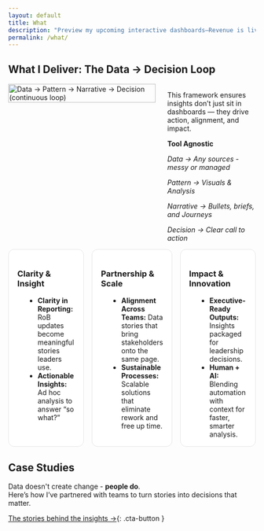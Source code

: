 ```yaml
---
layout: default
title: What
description: "Preview my upcoming interactive dashboards—Revenue is live in preview, with HR and Marketing dashboards coming soon!"
permalink: /what/
---
```


## What I Deliver: The Data → Decision Loop  
<div style="display: flex; align-items: flex-start; gap: 1.5rem; flex-wrap: wrap;">
  <picture>
    <source 
      srcset="{{ '/assets/images/Data Journey.svg' | relative_url }}" 
      media="(prefers-color-scheme: dark)">
    <img 
      src="{{ '/assets/images/Data Journey.svg' | relative_url }}" 
      alt="Data → Pattern → Narrative → Decision (continuous loop)"
      style="width: 100%; max-width: 300px; height: auto; border: none; align-self: flex-start;">
  </picture>
  <div style="flex: 1;">  
    <p>This framework ensures insights don’t just sit in dashboards — they drive action, alignment, and impact.</p>
    <p><strong>Tool Agnostic</strong></p>
    <p><em>Data → Any sources - messy or managed</em></p>
    <p><em>Pattern → Visuals & Analysis</em></p>
    <p><em>Narrative → Bullets, briefs, and Journeys</em></p>
    <p><em>Decision → Clear call to action</em></p>
  </div>
</div>

<style>
  .psa-grid{display:grid;grid-template-columns:repeat(3,1fr);gap:1rem}
  .psa-card{background:#fff;border:1px solid #e6e6e6;border-radius:12px;padding:1rem 1.1rem}
  .psa-card h4{margin:.25rem 0 .5rem;font-size:1.05rem}
  .psa-card ul{margin:.25rem 0 0 1.1rem}
  .psa-muted{color:#666;font-style:italic;margin:.75rem 0 0}
  @media (max-width:900px){.psa-grid{grid-template-columns:1fr 1fr}}
  @media (max-width:640px){.psa-grid{grid-template-columns:1fr}}
</style>

<div class="psa-grid">
  <div class="psa-card">
    <h3>Clarity &amp; Insight</h3>
    <ul>
      <li><strong>Clarity in Reporting:</strong> RoB updates become meaningful stories leaders use.</li>
      <li><strong>Actionable Insights:</strong> Ad hoc analysis to answer “so what?”</li>
    </ul>
  </div>
  <div class="psa-card">
    <h3>Partnership &amp; Scale</h3>
    <ul>
      <li><strong>Alignment Across Teams:</strong> Data stories that bring stakeholders onto the same page.</li>
      <li><strong>Sustainable Processes:</strong> Scalable solutions that eliminate rework and free up time.</li>
    </ul>
  </div>
  <div class="psa-card">
    <h3>Impact &amp; Innovation</h3>
    <ul>
      <li><strong>Executive-Ready Outputs:</strong> Insights packaged for leadership decisions.</li>
      <li><strong>Human + AI:</strong> Blending automation with context for faster, smarter analysis.</li>
    </ul>
  </div>
</div>

## Case Studies  
Data doesn't create change - **people do**.  
Here’s how I’ve partnered with teams to turn stories into decisions that matter.

[The stories behind the insights →](/why/){: .cta-button }

